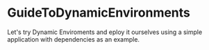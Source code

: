 # GuideToDynamicEnvironments
Let's try Dynamic Enviroments and eploy it ourselves using a simple application with dependencies as an example.
